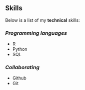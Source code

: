 ## Skills

Below is a list of my **technical** skills:

### *Programming languages*
- R
- Python
- SQL

### *Collaborating*
- Github
- Git


